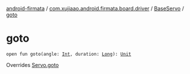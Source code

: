 [android-firmata](../../index.md) / [com.xujiaao.android.firmata.board.driver](../index.md) / [BaseServo](index.md) / [goto](./goto.md)

# goto

`open fun goto(angle: `[`Int`](https://kotlinlang.org/api/latest/jvm/stdlib/kotlin/-int/index.html)`, duration: `[`Long`](https://kotlinlang.org/api/latest/jvm/stdlib/kotlin/-long/index.html)`): `[`Unit`](https://kotlinlang.org/api/latest/jvm/stdlib/kotlin/-unit/index.html)

Overrides [Servo.goto](../-servo/goto.md)

